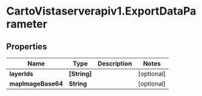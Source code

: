# CartoVistaserverapiv1.ExportDataParameter

## Properties
Name | Type | Description | Notes
------------ | ------------- | ------------- | -------------
**layerIds** | **[String]** |  | [optional] 
**mapImageBase64** | **String** |  | [optional] 


